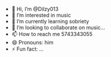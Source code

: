 - 👋 Hi, I’m @Dilzy013
- 👀 I’m interested in music
- 🌱 I’m currently learning sobriety 
- 💞️ I’m looking to collaborate on music...
- 📫 How to reach me 5743343055
- 😄 Pronouns: him
- ⚡ Fun fact: ...

<!---
Dilzy013/Dilzy013 is a ✨ special ✨ repository because its `README.md` (this file) appears on your GitHub profile.
You can click the Preview link to take a look at your changes.
--->
